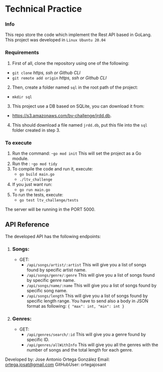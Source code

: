 # Technical Practice

### Info
This repo store the code which implement the Rest API based in GoLang.
This project was developed in `Linux Ubuntu 20.04`

### Requirements

1. First of all, clone the repository using one of the following:
- `git clone` *https, ssh or Github CLI*
- `git remote add origin` *https, ssh or Github CLI*

2. Then, create a folder named `sql` in the root path of the project:
- `mkdir sql`

3. This project use a DB based on SQLite, you can download it from:
- https://s3.amazonaws.com/bv-challenge/jrdd.db.

4. This should download a file named `jrdd.db`, put this file into the `sql` folder created in step 3.

### To execute

1. Run the command: 
	-`go mod init`
	This will set the project as a Go module.
2. Run the :
	-`go mod tidy`
3. To compile the code and run it, execute:
	- `go build main.go`
	- `./ltv_challenge`
4. If you just want run:
	- `go run main.go` 
5. To run the tests, execute:
	- `go test ltv_challenge/tests`

The server will be running in the PORT 5000.

## API Reference

The developed API has the following endpoints:
1. ### Songs:
	- GET:
		- `/api/songs/artist/:artist` 
		This will give you a list of songs found by specific artist name.
		- `/api/songs/genre/:genre`
		This will give you a list of songs found by specific genre name.
		- `/api/songs/name/:name`
		This will give you a list of songs found by specific song name.
		- `/api/songs/length`
		This will give you a list of songs found by specific length range. You have to send also a body in JSON format as following:
		`{
			"max": int,
			"min": int
		}`
2. ### Genres:
	- GET:
		-  `/api/genres/search/:id`
		This will give you a genre found by specific ID.
		-  `/api/genres/allWithInfo`
		This will give you all the genres with the number of songs and the total length for each genre.
		

Developed by: Jose Antonio Ortega González
Email: ortega.josat@gmail.com
GitHubUser: ortegajosant
